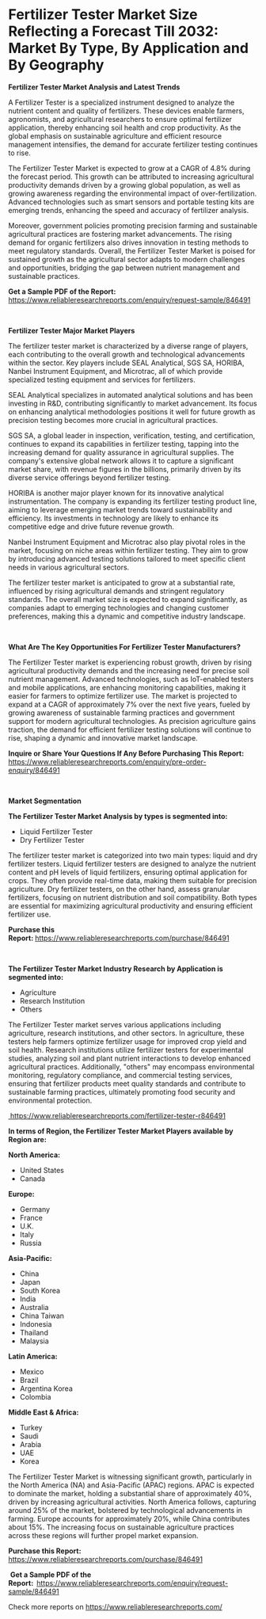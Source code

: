 <p><h1>Fertilizer Tester Market Size Reflecting a Forecast Till 2032: Market By Type, By Application and By Geography</h1></p><p><strong>Fertilizer Tester Market Analysis and Latest Trends</strong></p>
<p><p>A Fertilizer Tester is a specialized instrument designed to analyze the nutrient content and quality of fertilizers. These devices enable farmers, agronomists, and agricultural researchers to ensure optimal fertilizer application, thereby enhancing soil health and crop productivity. As the global emphasis on sustainable agriculture and efficient resource management intensifies, the demand for accurate fertilizer testing continues to rise.</p><p>The Fertilizer Tester Market is expected to grow at a CAGR of 4.8% during the forecast period. This growth can be attributed to increasing agricultural productivity demands driven by a growing global population, as well as growing awareness regarding the environmental impact of over-fertilization. Advanced technologies such as smart sensors and portable testing kits are emerging trends, enhancing the speed and accuracy of fertilizer analysis.</p><p>Moreover, government policies promoting precision farming and sustainable agricultural practices are fostering market advancements. The rising demand for organic fertilizers also drives innovation in testing methods to meet regulatory standards. Overall, the Fertilizer Tester Market is poised for sustained growth as the agricultural sector adapts to modern challenges and opportunities, bridging the gap between nutrient management and sustainable practices.</p></p>
<p><strong>Get a Sample PDF of the Report:&nbsp;</strong> <a href="https://www.reliableresearchreports.com/enquiry/request-sample/846491?utm_campaign=2253&utm_medium=2&utm_source=Github&utm_content=ia&utm_term=09042025&utm_id=fertilizer-tester">https://www.reliableresearchreports.com/enquiry/request-sample/846491</a></p>
<p>&nbsp;</p>
<p><strong>Fertilizer Tester Major Market Players</strong></p>
<p><p>The fertilizer tester market is characterized by a diverse range of players, each contributing to the overall growth and technological advancements within the sector. Key players include SEAL Analytical, SGS SA, HORIBA, Nanbei Instrument Equipment, and Microtrac, all of which provide specialized testing equipment and services for fertilizers.</p><p>SEAL Analytical specializes in automated analytical solutions and has been investing in R&D, contributing significantly to market advancement. Its focus on enhancing analytical methodologies positions it well for future growth as precision testing becomes more crucial in agricultural practices. </p><p>SGS SA, a global leader in inspection, verification, testing, and certification, continues to expand its capabilities in fertilizer testing, tapping into the increasing demand for quality assurance in agricultural supplies. The company's extensive global network allows it to capture a significant market share, with revenue figures in the billions, primarily driven by its diverse service offerings beyond fertilizer testing.</p><p>HORIBA is another major player known for its innovative analytical instrumentation. The company is expanding its fertilizer testing product line, aiming to leverage emerging market trends toward sustainability and efficiency. Its investments in technology are likely to enhance its competitive edge and drive future revenue growth.</p><p>Nanbei Instrument Equipment and Microtrac also play pivotal roles in the market, focusing on niche areas within fertilizer testing. They aim to grow by introducing advanced testing solutions tailored to meet specific client needs in various agricultural sectors.</p><p>The fertilizer tester market is anticipated to grow at a substantial rate, influenced by rising agricultural demands and stringent regulatory standards. The overall market size is expected to expand significantly, as companies adapt to emerging technologies and changing customer preferences, making this a dynamic and competitive industry landscape.</p></p>
<p>&nbsp;</p>
<p><strong>What Are The Key Opportunities For Fertilizer Tester Manufacturers?</strong></p>
<p><p>The Fertilizer Tester market is experiencing robust growth, driven by rising agricultural productivity demands and the increasing need for precise soil nutrient management. Advanced technologies, such as IoT-enabled testers and mobile applications, are enhancing monitoring capabilities, making it easier for farmers to optimize fertilizer use. The market is projected to expand at a CAGR of approximately 7% over the next five years, fueled by growing awareness of sustainable farming practices and government support for modern agricultural technologies. As precision agriculture gains traction, the demand for efficient fertilizer testing solutions will continue to rise, shaping a dynamic and innovative market landscape.</p></p>
<p><strong>Inquire or Share Your Questions If Any Before Purchasing This Report:</strong> <a href="https://www.reliableresearchreports.com/enquiry/pre-order-enquiry/846491?utm_campaign=2253&utm_medium=2&utm_source=Github&utm_content=ia&utm_term=09042025&utm_id=fertilizer-tester">https://www.reliableresearchreports.com/enquiry/pre-order-enquiry/846491</a></p>
<p>&nbsp;</p>
<p><strong>Market Segmentation</strong></p>
<p><strong>The Fertilizer Tester Market Analysis by types is segmented into:</strong></p>
<p><ul><li>Liquid Fertilizer Tester</li><li>Dry Fertilizer Tester</li></ul></p>
<p><p>The fertilizer tester market is categorized into two main types: liquid and dry fertilizer testers. Liquid fertilizer testers are designed to analyze the nutrient content and pH levels of liquid fertilizers, ensuring optimal application for crops. They often provide real-time data, making them suitable for precision agriculture. Dry fertilizer testers, on the other hand, assess granular fertilizers, focusing on nutrient distribution and soil compatibility. Both types are essential for maximizing agricultural productivity and ensuring efficient fertilizer use.</p></p>
<p><strong>Purchase this Report:&nbsp;</strong><a href="https://www.reliableresearchreports.com/purchase/846491?utm_campaign=2253&utm_medium=2&utm_source=Github&utm_content=ia&utm_term=09042025&utm_id=fertilizer-tester">https://www.reliableresearchreports.com/purchase/846491</a></p>
<p>&nbsp;</p>
<p><strong>The Fertilizer Tester Market Industry Research by Application is segmented into:</strong></p>
<p><ul><li>Agriculture</li><li>Research Institution</li><li>Others</li></ul></p>
<p><p>The Fertilizer Tester market serves various applications including agriculture, research institutions, and other sectors. In agriculture, these testers help farmers optimize fertilizer usage for improved crop yield and soil health. Research institutions utilize fertilizer testers for experimental studies, analyzing soil and plant nutrient interactions to develop enhanced agricultural practices. Additionally, "others" may encompass environmental monitoring, regulatory compliance, and commercial testing services, ensuring that fertilizer products meet quality standards and contribute to sustainable farming practices, ultimately promoting food security and environmental protection.</p></p>
<p><a href="https://www.reliableresearchreports.com/fertilizer-tester-r846491?utm_campaign=2253&utm_medium=2&utm_source=Github&utm_content=ia&utm_term=09042025&utm_id=fertilizer-tester">&nbsp;https://www.reliableresearchreports.com/fertilizer-tester-r846491</a></p>
<p><strong>In terms of Region, the Fertilizer Tester Market Players available by Region are:</strong></p>
<p>
    <p> <strong> North America: </strong>
        <ul>
            <li>United States</li>
            <li>Canada</li>
        </ul>
        </p> 
    <p> <strong> Europe: </strong>
        <ul>
            <li>Germany</li>
            <li>France</li>
            <li>U.K.</li>
            <li>Italy</li>
            <li>Russia</li>
        </ul>
        </p> 
    <p> <strong> Asia-Pacific: </strong>
        <ul>
            <li>China</li>
            <li>Japan</li>
            <li>South Korea</li>
            <li>India</li>
            <li>Australia</li>
            <li>China Taiwan</li>
            <li>Indonesia</li>
            <li>Thailand</li>
            <li>Malaysia</li>
        </ul>
        </p> 
    <p> <strong> Latin America: </strong>
        <ul>
            <li>Mexico</li>
            <li>Brazil</li>
            <li>Argentina Korea</li>
            <li>Colombia</li>
        </ul>
        </p> 
    <p> <strong> Middle East & Africa: </strong>
        <ul>
            <li>Turkey</li>
            <li>Saudi</li>
            <li>Arabia</li>
            <li>UAE</li>
            <li>Korea</li>
        </ul>
    </p>
    </p>
<p><p>The Fertilizer Tester Market is witnessing significant growth, particularly in the North America (NA) and Asia-Pacific (APAC) regions. APAC is expected to dominate the market, holding a substantial share of approximately 40%, driven by increasing agricultural activities. North America follows, capturing around 25% of the market, bolstered by technological advancements in farming. Europe accounts for approximately 20%, while China contributes about 15%. The increasing focus on sustainable agriculture practices across these regions will further propel market expansion.</p></p>
<p><strong>Purchase this Report: </strong><a href="https://www.reliableresearchreports.com/purchase/846491?utm_campaign=2253&utm_medium=2&utm_source=Github&utm_content=ia&utm_term=09042025&utm_id=fertilizer-tester">https://www.reliableresearchreports.com/purchase/846491</a></p>
<p>&nbsp;<strong>Get a Sample PDF of the Report:&nbsp;&nbsp;</strong><a href="https://www.reliableresearchreports.com/enquiry/request-sample/846491?utm_campaign=2253&utm_medium=2&utm_source=Github&utm_content=ia&utm_term=09042025&utm_id=fertilizer-tester">https://www.reliableresearchreports.com/enquiry/request-sample/846491</a></p>
<p><strong></strong></p>
<p>Check more reports on <a href="https://www.reliableresearchreports.com/?utm_campaign=2253&utm_medium=2&utm_source=Github&utm_content=ia&utm_term=09042025&utm_id=fertilizer-tester">https://www.reliableresearchreports.com/</a></p>